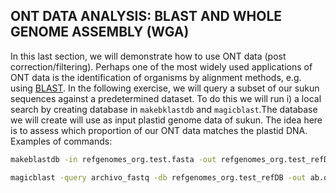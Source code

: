 ## ONT DATA ANALYSIS: BLAST AND WHOLE GENOME ASSEMBLY (WGA)

In this last section, we will demonstrate how to use ONT data (post correction/filtering). Perhaps one of the most widely used applications of ONT data is the identification of organisms by alignment methods, e.g. using [BLAST](https://www.ncbi.nlm.nih.gov/books/NBK279690/). In the following exercise, we will query a subset of our sukun sequences against a predetermined dataset. To do this we will run i) a local search by creating database in `makebklastdb` and `magicblast`.The database we will create will use as input plastid genome data of sukun. The idea here is to assess which proportion of our ONT data matches the plastid DNA. Examples of commands:

```bash
makeblastdb -in refgenomes_org.test.fasta -out refgenomes_org.test_refDB -parse_seqids -dbtype nucl

magicblast -query archivo_fastq -db refgenomes_org.test_refDB -out ab.out -outfmt tabular -no_unaligned -infmt fastq
```
